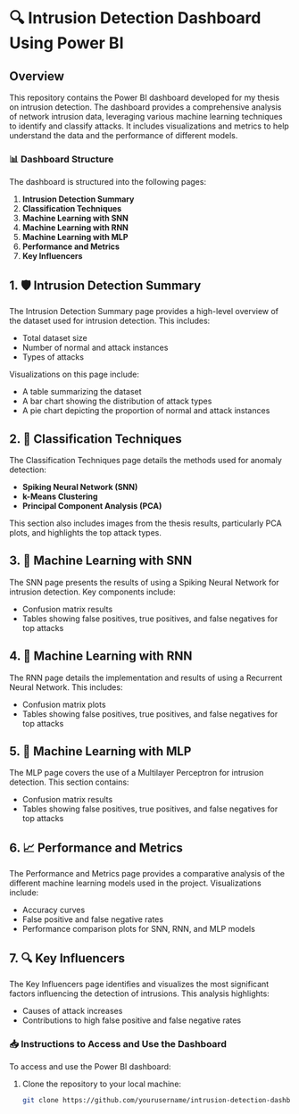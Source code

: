 # 🔍 Intrusion Detection Dashboard Using Power BI

## Overview
This repository contains the Power BI dashboard developed for my thesis on intrusion detection. The dashboard provides a comprehensive analysis of network intrusion data, leveraging various machine learning techniques to identify and classify attacks. It includes visualizations and metrics to help understand the data and the performance of different models.

### 📊 Dashboard Structure
The dashboard is structured into the following pages:

1. **Intrusion Detection Summary**
2. **Classification Techniques**
3. **Machine Learning with SNN**
4. **Machine Learning with RNN**
5. **Machine Learning with MLP**
6. **Performance and Metrics**
7. **Key Influencers**

## 1. 🛡️ Intrusion Detection Summary
The Intrusion Detection Summary page provides a high-level overview of the dataset used for intrusion detection. This includes:
- Total dataset size
- Number of normal and attack instances
- Types of attacks

Visualizations on this page include:
- A table summarizing the dataset
- A bar chart showing the distribution of attack types
- A pie chart depicting the proportion of normal and attack instances

## 2. 🔬 Classification Techniques
The Classification Techniques page details the methods used for anomaly detection:
- **Spiking Neural Network (SNN)**
- **k-Means Clustering**
- **Principal Component Analysis (PCA)**

This section also includes images from the thesis results, particularly PCA plots, and highlights the top attack types.

## 3. 🧠 Machine Learning with SNN
The SNN page presents the results of using a Spiking Neural Network for intrusion detection. Key components include:
- Confusion matrix results
- Tables showing false positives, true positives, and false negatives for top attacks

## 4. 🔄 Machine Learning with RNN
The RNN page details the implementation and results of using a Recurrent Neural Network. This includes:
- Confusion matrix plots
- Tables showing false positives, true positives, and false negatives for top attacks

## 5. 🤖 Machine Learning with MLP
The MLP page covers the use of a Multilayer Perceptron for intrusion detection. This section contains:
- Confusion matrix results
- Tables showing false positives, true positives, and false negatives for top attacks

## 6. 📈 Performance and Metrics
The Performance and Metrics page provides a comparative analysis of the different machine learning models used in the project. Visualizations include:
- Accuracy curves
- False positive and false negative rates
- Performance comparison plots for SNN, RNN, and MLP models

## 7. 🔍 Key Influencers
The Key Influencers page identifies and visualizes the most significant factors influencing the detection of intrusions. This analysis highlights:
- Causes of attack increases
- Contributions to high false positive and false negative rates

### 📥 Instructions to Access and Use the Dashboard
To access and use the Power BI dashboard:

1. Clone the repository to your local machine:
   ```sh
   git clone https://github.com/yourusername/intrusion-detection-dashboard.git
